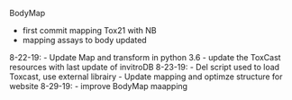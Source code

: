 BodyMap
- first commit mapping Tox21 with NB
- mapping assays to body updated

8-22-19: - Update Map and transform in python 3.6
         - update the ToxCast resources with last update of invitroDB
8-23-19: - Del script used to load Toxcast, use external librairy 
         - Update mapping and optimze structure for website
8-29-19: - improve BodyMap maapping
